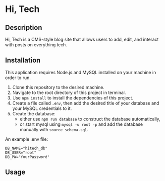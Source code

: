 # Hi, Tech

## Description

Hi, Tech is a CMS-style blog site that allows users to add, edit, and interact with posts on everything tech.


## Installation

This application requires Node.js and MySQL installed on your machine in order to run.

1. Clone this repository to the desired machine.
2. Navigate to the root directory of this project in terminal.
3. Use ``` npm install ``` to install the dependencies of this project.
4. Create a file called ``` .env ```, then add the desired title of your database and your MySQL credentials to it.
5. Create the database:
    - either use ``` npm run database ``` to construct the database automatically,
    - or start mysql using ``` mysql -u root -p ``` and add the database manually with ``` source schema.sql ```.

An example .env file:
```
DB_NAME="hitech_db"
DB_USER="root"
DB_PW="YourPassword"
```


## Usage
